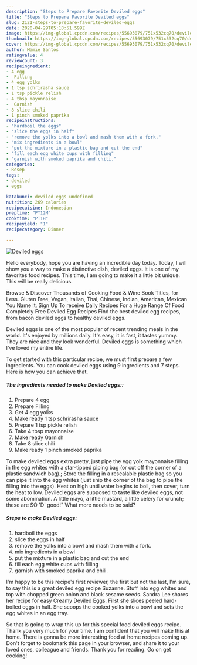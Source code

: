 ```yaml
---
description: "Steps to Prepare Favorite Deviled eggs"
title: "Steps to Prepare Favorite Deviled eggs"
slug: 2121-steps-to-prepare-favorite-deviled-eggs
date: 2020-04-29T05:18:51.599Z
image: https://img-global.cpcdn.com/recipes/55693079/751x532cq70/deviled-eggs-recipe-main-photo.jpg
thumbnail: https://img-global.cpcdn.com/recipes/55693079/751x532cq70/deviled-eggs-recipe-main-photo.jpg
cover: https://img-global.cpcdn.com/recipes/55693079/751x532cq70/deviled-eggs-recipe-main-photo.jpg
author: Mamie Santos
ratingvalue: 4
reviewcount: 3
recipeingredient:
- 4 egg
-  Filling
- 4 egg yolks
- 1 tsp schrirasha sauce
- 1 tsp pickle relish
- 4 tbsp mayonnaise
-  Garnish
- 8 slice chili
- 1 pinch smoked paprika
recipeinstructions:
- "hardboil the eggs"
- "slice the eggs in half"
- "remove the yolks into a bowl and mash them with a fork."
- "mix ingredients in a bowl"
- "put the mixture in a plastic bag and cut the end"
- "fill each egg white cups with filling"
- "garnish with smoked paprika and chili."
categories:
- Resep
tags:
- deviled
- eggs

katakunci: deviled eggs undefined
nutrition: 269 calories
recipecuisine: Indonesian
preptime: "PT12M"
cooktime: "PT1H"
recipeyield: "1"
recipecategory: Dinner

---
```



![Deviled eggs](https://img-global.cpcdn.com/recipes/55693079/751x532cq70/deviled-eggs-recipe-main-photo.jpg)

Hello everybody, hope you are having an incredible day today. Today, I will show you a way to make a distinctive dish, deviled eggs. It is one of my favorites food recipes. This time, I am going to make it a little bit unique. This will be really delicious.

Browse &amp; Discover Thousands of Cooking Food &amp; Wine Book Titles, for Less. Gluten Free, Vegan, Italian, Thai, Chinese, Indian, American, Mexican You Name It. Sign Up To receive Daily Recipes For a Huge Range Of Food Completely Free Deviled Egg Recipes Find the best deviled egg recipes, from bacon deviled eggs to healthy deviled eggs.

Deviled eggs is one of the most popular of recent trending meals in the world. It's enjoyed by millions daily. It's easy, it is fast, it tastes yummy. They are nice and they look wonderful. Deviled eggs is something which I've loved my entire life.


To get started with this particular recipe, we must first prepare a few ingredients. You can cook deviled eggs using 9 ingredients and 7 steps. Here is how you can achieve that.

##### The ingredients needed to make Deviled eggs::

1. Prepare 4 egg
1. Prepare  Filling
1. Get 4 egg yolks
1. Make ready 1 tsp schrirasha sauce
1. Prepare 1 tsp pickle relish
1. Take 4 tbsp mayonnaise
1. Make ready  Garnish
1. Take 8 slice chili
1. Make ready 1 pinch smoked paprika


To make deviled eggs extra pretty, just pipe the egg yolk mayonnaise filling in the egg whites with a star-tipped piping bag (or cut off the corner of a plastic sandwich bag).; Store the filling in a resealable plastic bag so you can pipe it into the egg whites (just snip the corner of the bag to pipe the filling into the eggs). Heat on high until water begins to boil, then cover, turn the heat to low. Deviled eggs are supposed to taste like deviled eggs, not some abomination. A little mayo, a little mustard, a little celery for crunch; these are SO &#39;D&#39; good!&#34; What more needs to be said? 

##### Steps to make Deviled eggs:

1. hardboil the eggs
1. slice the eggs in half
1. remove the yolks into a bowl and mash them with a fork.
1. mix ingredients in a bowl
1. put the mixture in a plastic bag and cut the end
1. fill each egg white cups with filling
1. garnish with smoked paprika and chili.


I&#39;m happy to be this recipe&#39;s first reviewer, the first but not the last, I&#39;m sure, to say this is a great deviled egg recipe Suzanne. Stuff into egg whites and top with chopped green onion and black sesame seeds. Sandra Lee shares her recipe for easy Creamy Deviled Eggs. First she slices peeled hard-boiled eggs in half. She scoops the cooked yolks into a bowl and sets the egg whites in an egg tray. 

So that is going to wrap this up for this special food deviled eggs recipe. Thank you very much for your time. I am confident that you will make this at home. There is gonna be more interesting food at home recipes coming up. Don't forget to bookmark this page in your browser, and share it to your loved ones, colleague and friends. Thank you for reading. Go on get cooking!
